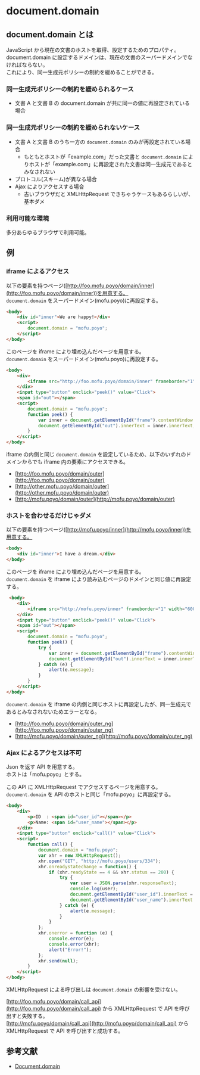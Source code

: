 # document.domain

## document.domain とは

JavaScript から現在の文書のホストを取得、設定するためのプロパティ。  
document.domain に設定するドメインは、現在の文書のスーパードメインでなければならない。  
これにより、同一生成元ポリシーの制約を緩めることができる。

### 同一生成元ポリシーの制約を緩められるケース

* 文書 A と文書 B の document.domain が共に同一の値に再設定されている場合

### 同一生成元ポリシーの制約を緩められないケース

* 文書 A と文書 B のうち一方の `document.domain` のみが再設定されている場合
    * もともとホストが「example.com」だった文書と `document.domain` によりホストが「example.com」に再設定された文書は同一生成元であるとみなされない
* プロトコル(スキーム)が異なる場合
* Ajax によりアクセスする場合
    * 古いブラウザだと XMLHttpRequest できちゃうケースもあるらしいが、基本ダメ

### 利用可能な環境

多分あらゆるブラウザで利用可能。

## 例

### iframe によるアクセス

以下の要素を持つページ([http://foo.mofu.poyo/domain/inner](http://foo.mofu.poyo/domain/inner))を用意する。  
`document.domain` をスーパードメイン(mofu.poyo)に再設定する。

```html
<body>
    <div id="inner">We are happy!</div>
    <script>
        document.domain = "mofu.poyo";
    </script>
</body>
```

このページを iframe により埋め込んだページを用意する。  
`document.domain` をスーパードメイン(mofu.poyo)に再設定する。

```html
<body>
    <div>
        <iframe src="http://foo.mofu.poyo/domain/inner" frameborder="1" width="600" height="100" id="frame"></iframe>
    </div>
    <input type="button" onclick="peek()" value="Click">
    <span id="out"></span>
    <script>
        document.domain = "mofu.poyo";
        function peek() {
            var inner = document.getElementById("frame").contentWindow.document.getElementById("inner");
            document.getElementById("out").innerText = inner.innerText;
        }
    </script>
</body>
```

iframe の内側と同じ `document.domain` を設定しているため、以下のいずれのドメインからでも iframe 内の要素にアクセスできる。

* [http://foo.mofu.poyo/domain/outer](http://foo.mofu.poyo/domain/outer)
* [http://other.mofu.poyo/domain/outer](http://other.mofu.poyo/domain/outer)
* [http://mofu.poyo/domain/outer](http://mofu.poyo/domain/outer)

### ホストを合わせるだけじゃダメ

以下の要素を持つページ([http://mofu.poyo/inner](http://mofu.poyo/inner))を用意する。

```html
<body>
    <div id="inner">I have a dream.</div>
</body>
```

このページを iframe により埋め込んだページを用意する。  
`document.domain` を iframe により読み込むページのドメインと同じ値に再設定する。

```html
 <body>
    <div>
        <iframe src="http://mofu.poyo/inner" frameborder="1" width="600" height="100" id="frame"></iframe>
    </div>
    <input type="button" onclick="peek()" value="Click">
    <span id="out"></span>
    <script>
        document.domain = "mofu.poyo";
        function peek() {
            try {
                var inner = document.getElementById("frame").contentWindow.document.getElementById("inner");
                document.getElementById("out").innerText = inner.innerText;
            } catch (e) {
                alert(e.message);
            }
        }
    </script>
</body>
```

`document.domain` を iframe の内側と同じホストに再設定したが、同一生成元であるとみなされないためエラーとなる。

* [http://foo.mofu.poyo/domain/outer_ng](http://foo.mofu.poyo/domain/outer_ng)
* [http://mofu.poyo/domain/outer_ng](http://mofu.poyo/domain/outer_ng)

### Ajax によるアクセスは不可

Json を返す API を用意する。  
ホストは「mofu.poyo」とする。  

この API に XMLHttpRequest でアクセスするページを用意する。  
`document.domain` を API のホストと同じ「mofu.poyo」に再設定する。

```html
<body>
    <div>
        <p>ID  : <span id="user_id"></span></p>
        <p>Name: <span id="user_name"></span></p>
    </div>
    <input type="button" onclick="call()" value="Click">
    <script>
        function call() {
            document.domain = "mofu.poyo";
            var xhr = new XMLHttpRequest();
            xhr.open("GET", "http://mofu.poyo/users/334");
            xhr.onreadystatechange = function() {
                if (xhr.readyState == 4 && xhr.status == 200) {
                    try {
                        var user = JSON.parse(xhr.responseText);
                        console.log(user);
                        document.getElementById("user_id").innerText = user.id;
                        document.getElementById("user_name").innerText = user.name;
                    } catch (e) {
                        alert(e.message);
                    }
                }
            };
            xhr.onerror = function (e) {
                console.error(e);
                console.error(xhr);
                alert("Error!");
            };
            xhr.send(null);
        }
    </script>
</body>
```

XMLHttpRequest による呼び出しは `document.domain` の影響を受けない。

[http://foo.mofu.poyo/domain/call_api](http://foo.mofu.poyo/domain/call_api) から XMLHttpRequest で API を呼び出すと失敗する。  
[http://mofu.poyo/domain/call_api](http://mofu.poyo/domain/call_api) から XMLHttpRequest で API を呼び出すと成功する。

## 参考文献

* [Document.domain](https://developer.mozilla.org/en-US/docs/Web/API/Document/domain)
